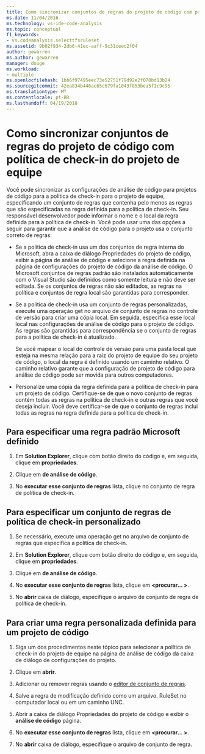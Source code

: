 ```yaml
---
title: Como sincronizar conjuntos de regras do projeto de código com política de check-in do projeto de equipe
ms.date: 11/04/2016
ms.technology: vs-ide-code-analysis
ms.topic: conceptual
f1_keywords:
- vs.codeanalysis.selecttfsruleset
ms.assetid: 9b02f934-2db6-41ec-aaff-9c31ceec2f04
author: gewarren
ms.author: gewarren
manager: douge
ms.workload:
- multiple
ms.openlocfilehash: 1bb6f97495eec73e52751f79d92e2f078bd13b24
ms.sourcegitcommit: 42ea834b446ac65c679fa1043f853bea5f1c9c95
ms.translationtype: MT
ms.contentlocale: pt-BR
ms.lasthandoff: 04/19/2018
---
```

# <a name="how-to-synchronize-code-project-rule-sets-with-team-project-check-in-policy"></a>Como sincronizar conjuntos de regras do projeto de código com política de check-in do projeto de equipe

Você pode sincronizar as configurações de análise de código para projetos de código para a política de check-in para o projeto de equipe, especificando um conjunto de regras que contenha pelo menos as regras que são especificadas na regra definida para a política de check-in. Seu responsável desenvolvedor pode informar o nome e o local da regra definida para a política de check-in. Você pode usar uma das opções a seguir para garantir que a análise de código para o projeto usa o conjunto correto de regras:

-   Se a política de check-in usa um dos conjuntos de regra interna do Microsoft, abra a caixa de diálogo Propriedades do projeto de código, exibir a página de análise de código e selecione a regra definida na página de configurações do projeto de código da análise de código. O Microsoft conjuntos de regras padrão são instalados automaticamente com o Visual Studio são definidos como somente leitura e não deve ser editada. Se os conjuntos de regras não são editados, as regras na política e conjuntos de regra local são garantidas para corresponder.

-   Se a política de check-in usa um conjunto de regras personalizadas, execute uma operação get no arquivo de conjunto de regras no controle de versão para criar uma cópia local. Em seguida, especifica esse local local nas configurações de análise de código para o projeto de código. As regras são garantidas para correspondência se o conjunto de regras para a política de check-in é atualizado.

     Se você mapear o local do controle de versão para uma pasta local que esteja na mesma relação para a raiz do projeto de equipe do seu projeto de código, o local da regra é definido usando um caminho relativo. O caminho relativo garante que a configuração de projeto de código para análise de código pode ser movida para outros computadores.

-   Personalize uma cópia da regra definida para a política de check-in para um projeto de código. Certifique-se de que o novo conjunto de regras contém todas as regras na política de check-in e outras regras que você deseja incluir. Você deve certificar-se de que o conjunto de regras inclui todas as regras na regra definida para a política de check-in.

## <a name="to-specify-a-microsoft-standard-rule-set"></a>Para especificar uma regra padrão Microsoft definido

1.  Em **Solution Explorer**, clique com botão direito do código e, em seguida, clique em **propriedades**.

2.  Clique em **de análise de código**.

3.  No **executar esse conjunto de regras** lista, clique no conjunto de regra de política de check-in.

## <a name="to-specify-a-custom-check-in-policy-rule-set"></a>Para especificar um conjunto de regras de política de check-in personalizado

1.  Se necessário, execute uma operação get no arquivo de conjunto de regras que especifica a política de check-in.

2.  Em **Solution Explorer**, clique com botão direito do código e, em seguida, clique em **propriedades**.

3.  Clique em **de análise de código**.

4.  No **executar esse conjunto de regras** lista, clique em  **\<procurar... >**.

5.  No **abrir** caixa de diálogo, especifique o arquivo de conjunto de regra de política de check-in.

## <a name="to-create-a-custom-rule-set-for-a-code-project"></a>Para criar uma regra personalizada definida para um projeto de código

1.  Siga um dos procedimentos neste tópico para selecionar a política de check-in do projeto de equipe na página de análise de código da caixa de diálogo de configurações do projeto.

2.  Clique em **abrir**.

3.  Adicionar ou remover regras usando o [editor de conjunto de regras](../code-quality/working-in-the-code-analysis-rule-set-editor.md).

4.  Salve a regra de modificação definido como um arquivo. RuleSet no computador local ou em um caminho UNC.

5.  Abrir a caixa de diálogo Propriedades do projeto de código e exibir o **análise de código** página.

6.  No **executar esse conjunto de regras** lista, clique em  **\<procurar... >**.

7.  No **abrir** caixa de diálogo, especifique o arquivo de conjunto de regra.